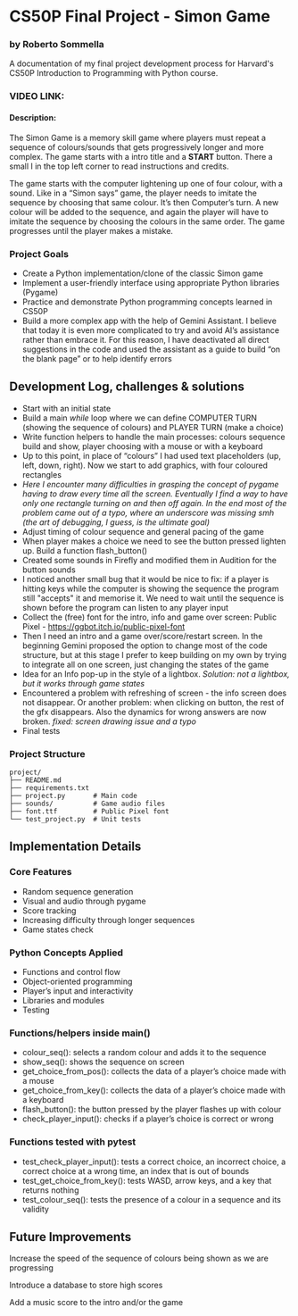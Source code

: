 # CS50P Final Project - Simon Game

### by Roberto Sommella

A documentation of my final project development process for Harvard's CS50P Introduction to Programming with Python course.

### VIDEO LINK:

#### Description:

The Simon Game is a memory skill game where players must repeat a sequence of colours/sounds that gets progressively longer and more complex. The game starts with a intro title and a **START** button. There a small I in the top left corner to read instructions and credits. 

The game starts with the computer lightening up one of four colour, with a sound. Like in a “Simon says” game, the player needs to imitate the sequence by choosing that same colour. It’s then Computer’s turn. A new colour will be added to the sequence, and again the player will have to imitate the sequence by choosing the colours in the same order. The game progresses until the player makes a mistake.

### Project Goals

- Create a Python implementation/clone of the classic Simon game
- Implement a user-friendly interface using appropriate Python libraries (Pygame)
- Practice and demonstrate Python programming concepts learned in CS50P
- Build a more complex app with the help of Gemini Assistant. I believe that today it is even more complicated to try and avoid AI’s assistance rather than embrace it. For this reason, I have deactivated all direct suggestions in the code and used the assistant as a guide to build “on the blank page” or to help identify errors

## Development Log, challenges & solutions

- Start with an initial state
- Build a main *while* loop where we can define COMPUTER TURN (showing the sequence of colours) and PLAYER TURN (make a choice)
- Write function helpers to handle the main processes: colours sequence build and show, player choosing with a mouse or with a keyboard
- Up to this point, in place of “colours” I had used text placeholders (up, left, down, right). Now we start to add graphics, with four coloured rectangles
- *Here I encounter many difficulties in grasping the concept of pygame having to draw every time all the screen. Eventually I find a way to have only one rectangle turning on and then off again. In the end most of the problem came out of a typo, where an underscore was missing smh (the art of debugging, I guess, is the ultimate goal)*
- Adjust timing of colour sequence and general pacing of the game
- When player makes a choice we need to see the button pressed lighten up. Build a function flash_button()
- Created some sounds in Firefly and modified them in Audition for the button sounds
- I noticed another small bug that it would be nice to fix: if a player is hitting keys while the computer is showing the sequence the program still "accepts" it and memorise it. We need to wait until the sequence is shown before the program can listen to any player input
- Collect the (free) font for the intro, info and game over screen: Public Pixel - https://ggbot.itch.io/public-pixel-font
- Then I need an intro and a game over/score/restart screen. In the beginning Gemini proposed the option to change most of the code structure, but at this stage I prefer to keep building on my own by trying to integrate all on one screen, just changing the states of the game
- Idea for an Info pop-up in the style of a lightbox. *Solution: not a lightbox, but it works through game states*
- Encountered a problem with refreshing of screen - the info screen does not disappear. Or another problem: when clicking on button, the rest of the gfx disappears. Also the dynamics for wrong answers are now broken. *fixed: screen drawing issue and a typo*
- Final tests

### Project Structure

```
project/
├── README.md
├── requirements.txt
├── project.py       # Main code
├── sounds/          # Game audio files
├── font.ttf         # Public Pixel font
└── test_project.py  # Unit tests

```

## Implementation Details

### Core Features

- Random sequence generation
- Visual and audio through pygame
- Score tracking
- Increasing difficulty through longer sequences
- Game states check

### Python Concepts Applied

- Functions and control flow
- Object-oriented programming
- Player’s input and interactivity
- Libraries and modules
- Testing

### Functions/helpers inside main()

- colour_seq(): selects a random colour and adds it to the sequence
- show_seq(): shows the sequence on screen
- get_choice_from_pos(): collects the data of a player’s choice made with a mouse
- get_choice_from_key(): collects the data of a player’s choice made with a keyboard
- flash_button(): the button pressed by the player flashes up with colour
- check_player_input(): checks if a player’s choice is correct or wrong

### Functions tested with pytest

- test_check_player_input(): tests a correct choice, an incorrect choice, a correct choice at a wrong time, an index that is out of bounds
- test_get_choice_from_key(): tests WASD, arrow keys, and a key that returns nothing
- test_colour_seq(): tests the presence of a colour in a sequence and its validity

## Future Improvements

Increase the speed of the sequence of colours being shown as we are progressing

Introduce a database to store high scores

Add a music score to the intro and/or the game
